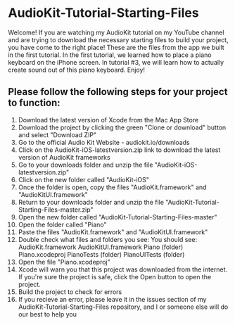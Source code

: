 # AudioKit-Tutorial-Starting-Files

Welcome! If you are watching my AudioKit tutorial on my YouTube channel and are trying to download the necessary starting files to build your project, you have come to the right place! These are the files from the app we built in the first tutorial. In the first tutorial, we learned how to place a piano keyboard on the iPhone screen. In tutorial #3, we will learn how to actually create sound out of this piano keyboard. Enjoy!

## Please follow the following steps for your project to function:

1. Download the latest version of Xcode from the Mac App Store
2. Download the project by clicking the green "Clone or download" button and select "Download ZIP"
3. Go to the official Audio Kit Website - audiokit.io/downloads
4. Click on the AudioKit-iOS-latestversion.zip link to download the latest version of AudioKit frameworks
5. Go to your downloads folder and unzip the file "AudioKit-iOS-latestversion.zip"
6. Click on the new folder called "AudioKit-iOS"
7. Once the folder is open, copy the files "AudioKit.framework" and "AudioKitUI.framework"
8. Return to your downloads folder and unzip the file "AudioKit-Tutorial-Starting-Files-master.zip"
9. Open the new folder called "AudioKit-Tutorial-Starting-Files-master"
10. Open the folder called "Piano"
11. Paste the files "AudioKit.framework" and "AudioKitUI.framework"
12. Double check what files and folders you see:
You should see:
AudioKit.framework
AudioKitUI.framework
Piano (folder)
Piano.xcodeproj
PianoTests (folder)
PianoUITests (folder)
13. Open the file "Piano.xcodeproj"
14. Xcode will warn you that this project was downloaded from the internet. If you're sure the project is safe, click the Open button to open the project.
15. Build the project to check for errors
16. If you recieve an error, please leave it in the issues section of my AudioKit-Tutorial-Starting-Files repository, and I or someone else will do our best to help you

